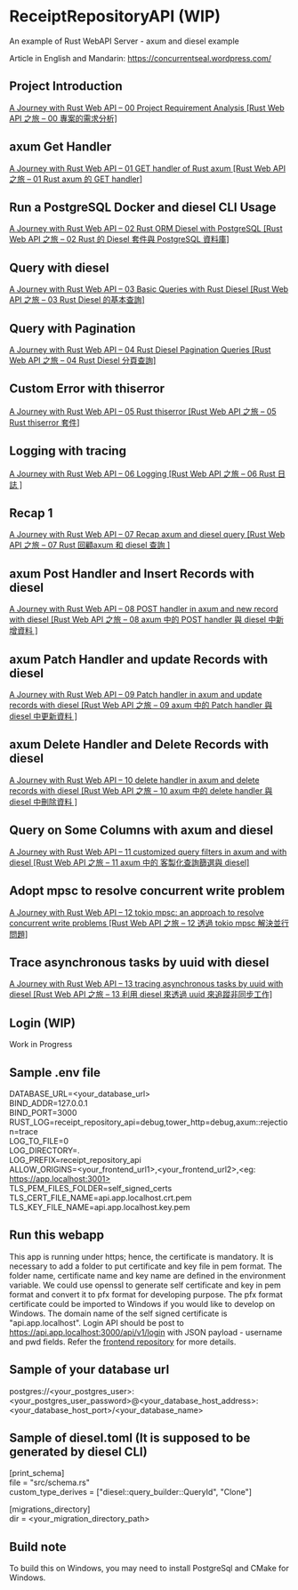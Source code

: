 # ReceiptRepositoryAPI (WIP)
An example of Rust WebAPI Server - axum and diesel example

Article in English and Mandarin: https://concurrentseal.wordpress.com/

## Project Introduction
[A Journey with Rust Web API – 00 Project Requirement Analysis [Rust Web API 之旅 – 00 專案的需求分析]](https://concurrentseal.wordpress.com/2024/06/01/rust-web-api%e4%b9%8b%e6%97%85-00/)

## axum Get Handler
[A Journey with Rust Web API – 01 GET handler of Rust axum [Rust Web API 之旅 – 01 Rust axum 的 GET handler]](https://concurrentseal.wordpress.com/2024/06/10/rust-web-api%e4%b9%8b%e6%97%85-01/)

## Run a PostgreSQL Docker and diesel CLI Usage
[A Journey with Rust Web API – 02 Rust ORM Diesel with PostgreSQL [Rust Web API 之旅 – 02 Rust 的 Diesel 套件與 PostgreSQL 資料庫]](https://concurrentseal.wordpress.com/2024/06/16/a-journey-with-rust-web-api-02-rust-orm-diesel-with-postgresql-rust-web-api-%e4%b9%8b%e6%97%85-02-rust-%e7%9a%84-diesel-%e5%a5%97%e4%bb%b6%e8%88%87-postgresql-%e8%b3%87%e6%96%99%e5%ba%ab/)

## Query with diesel
[A Journey with Rust Web API – 03 Basic Queries with Rust Diesel [Rust Web API 之旅 – 03 Rust Diesel 的基本查詢]](https://concurrentseal.wordpress.com/2024/06/23/a-journey-with-rust-web-api-03-basic-queries-with-rust-diesel-rust-web-api-%e4%b9%8b%e6%97%85-03-rust-diesel-%e7%9a%84%e5%9f%ba%e6%9c%ac%e6%9f%a5%e8%a9%a2/)

## Query with Pagination
[A Journey with Rust Web API – 04 Rust Diesel Pagination Queries [Rust Web API 之旅 – 04 Rust Diesel 分頁查詢]](https://concurrentseal.wordpress.com/2024/06/30/a-journey-with-rust-web-api-04-rust-diesel-pagination-queries-rust-web-api-%e4%b9%8b%e6%97%85-04-rust-diesel-%e5%88%86%e9%a0%81%e6%9f%a5%e8%a9%a2/)

## Custom Error with thiserror
[A Journey with Rust Web API – 05 Rust thiserror [Rust Web API 之旅 – 05 Rust thiserror 套件]](https://concurrentseal.wordpress.com/2024/07/07/a-journey-with-rust-web-api-05-rust-thiserror-rust-web-api-%e4%b9%8b%e6%97%85-05-rust-thiserror-%e5%a5%97%e4%bb%b6/)

## Logging with tracing
[A Journey with Rust Web API – 06 Logging [Rust Web API 之旅 – 06 Rust 日誌 ]](https://concurrentseal.wordpress.com/2024/07/14/a-journey-with-rust-web-api-06-logging-rust-web-api-%e4%b9%8b%e6%97%85-06-rust-%e6%97%a5%e8%aa%8c/)

## Recap 1
[A Journey with Rust Web API – 07 Recap axum and diesel query [Rust Web API 之旅 – 07 Rust 回顧axum 和 diesel 查詢 ]](https://concurrentseal.wordpress.com/2024/07/21/a-journey-with-rust-web-api-07-recap-axum-and-diesel-query-rust-web-api-%e4%b9%8b%e6%97%85-07-rust-%e5%9b%9e%e9%a1%a7axum-%e5%92%8c-diesel-%e6%9f%a5%e8%a9%a2/)

## axum Post Handler and Insert Records with diesel
[A Journey with Rust Web API – 08 POST handler in axum and new record with diesel [Rust Web API 之旅 – 08 axum 中的 POST handler 與 diesel 中新增資料 ]](https://concurrentseal.wordpress.com/2024/07/28/a-journey-with-rust-web-api-08-post-handler-in-axum-and-new-record-with-diesel-rust-web-api-%e4%b9%8b%e6%97%85-08-axum-%e4%b8%ad%e7%9a%84-post-handler-%e8%88%87-diesel-%e4%b8%ad/)

## axum Patch Handler and update Records with diesel
[A Journey with Rust Web API – 09 Patch handler in axum and update records with diesel [Rust Web API 之旅 – 09 axum 中的 Patch handler 與 diesel 中更新資料 ]](https://concurrentseal.wordpress.com/2024/08/04/a-journey-with-rust-web-api-09-patch-handler-in-axum-and-update-records-with-diesel-rust-web-api-%e4%b9%8b%e6%97%85-09-axum-%e4%b8%ad%e7%9a%84-patch-handler-%e8%88%87-diesel/)

## axum Delete Handler and Delete Records with diesel
[A Journey with Rust Web API – 10 delete handler in axum and delete records with diesel [Rust Web API 之旅 – 10 axum 中的 delete handler 與 diesel 中刪除資料 ]](https://concurrentseal.wordpress.com/2024/08/12/a-journey-with-rust-web-api-10-delete-handler-in-axum-and-delete-records-with-diesel-rust-web-api-%e4%b9%8b%e6%97%85-09-axum-%e4%b8%ad%e7%9a%84-delete-handler-%e8%88%87-diesel/)

## Query on Some Columns with axum and diesel
[A Journey with Rust Web API – 11 customized query filters in axum and with diesel [Rust Web API 之旅 – 11 axum 中的 客製化查詢篩選與 diesel]](https://concurrentseal.wordpress.com/2024/08/18/a-journey-with-rust-web-api-10-customized-query-filters-in-axum-and-with-diesel-rust-web-api-%e4%b9%8b%e6%97%85-09-axum-%e4%b8%ad%e7%9a%84-%e5%ae%a2%e8%a3%bd%e5%8c%96%e6%9f%a5/)

## Adopt mpsc to resolve concurrent write problem
[A Journey with Rust Web API – 12 tokio mpsc: an approach to resolve concurrent write problems [Rust Web API 之旅 – 12 透過 tokio mpsc 解決並行問題]](https://concurrentseal.wordpress.com/2024/08/24/a-journey-with-rust-web-api-12-tokio-mpsc-an-approach-to-resolve-concurrent-problems-with-rust-web-api-%e4%b9%8b%e6%97%85-12-%e9%80%8f%e9%81%8e-tokio-mpsc-%e8%a7%a3%e6%b1%ba/)

## Trace asynchronous tasks by uuid with diesel
[A Journey with Rust Web API – 13 tracing asynchronous tasks by uuid with diesel [Rust Web API 之旅 – 13 利用 diesel 來透過 uuid 來追蹤非同步工作]](https://concurrentseal.wordpress.com/2024/08/31/a-journey-with-rust-web-api-13-tracing-asynchronous-tasks-by-uuid-with-diesel-rust-web-api-%e4%b9%8b%e6%97%85-13-%e5%88%a9%e7%94%a8-diesel-%e4%be%86%e9%80%8f%e9%81%8e-uuid/)

## Login (WIP)
Work in Progress

## Sample .env file
DATABASE_URL=<your_database_url>  
BIND_ADDR=127.0.0.1  
BIND_PORT=3000  
RUST_LOG=receipt_repository_api=debug,tower_http=debug,axum::rejection=trace  
LOG_TO_FILE=0  
LOG_DIRECTORY=.  
LOG_PREFIX=receipt_repository_api  
ALLOW_ORIGINS=<your_frontend_url1>,<your_frontend_url2>,<eg: https://app.localhost:3001>  
TLS_PEM_FILES_FOLDER=self_signed_certs  
TLS_CERT_FILE_NAME=api.app.localhost.crt.pem  
TLS_KEY_FILE_NAME=api.app.localhost.key.pem  

## Run this webapp
This app is running under https; hence, the certificate is mandatory. It is necessary to add a folder to put certificate and key file in pem format. The folder name, certificate name and key name are defined in the environment variable. We could use openssl to generate self certificate and key in pem format and convert it to pfx format for developing purpose. The pfx format certificate could be imported to Windows if you would like to develop on Windows. The domain name of the self signed certificate is "api.app.localhost". Login API should be post to https://api.app.localhost:3000/api/v1/login with JSON payload - username and pwd fields. Refer the [frontend repository](https://github.com/cerberus0805/receipt_repository_fe) for more details.

## Sample of your database url
postgres://<your_postgres_user>:<your_postgres_user_password>@<your_database_host_address>:<your_database_host_port>/<your_database_name>

## Sample of diesel.toml (It is supposed to be generated by diesel CLI)
[print_schema]  
file = "src/schema.rs"  
custom_type_derives = ["diesel::query_builder::QueryId", "Clone"]  

[migrations_directory]  
dir = <your_migration_directory_path>  

## Build note
To build this on Windows, you may need to install PostgreSql and CMake for Windows.